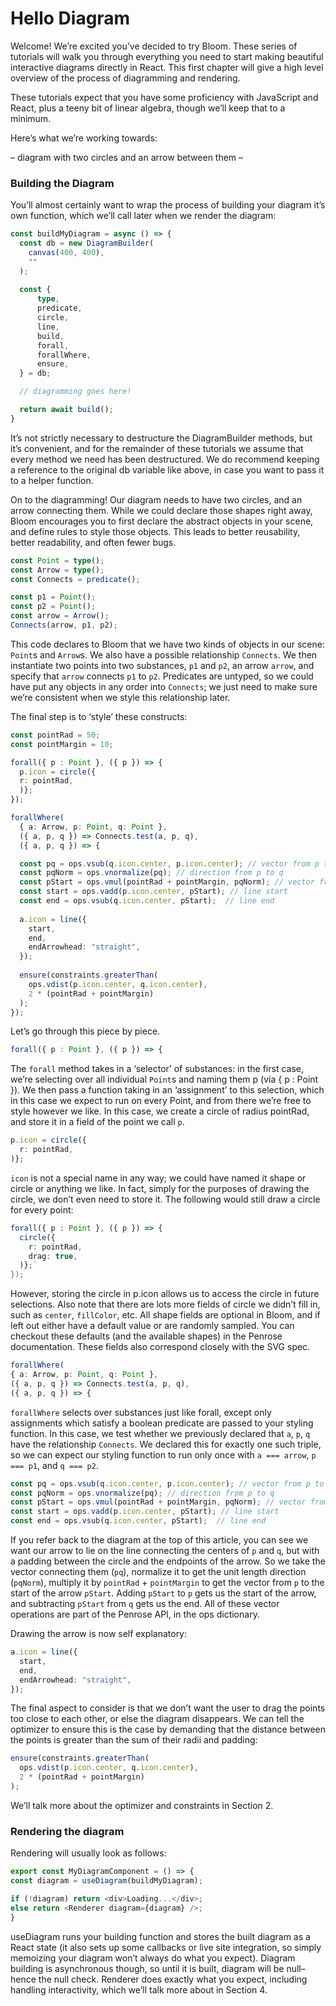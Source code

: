 # Hello Diagram

Welcome! We’re excited you’ve decided to try Bloom. These series of tutorials will walk you through everything you need 
to start making beautiful interactive diagrams directly in React. This first chapter will give a high level overview 
of the process of diagramming and rendering.

These tutorials expect that you have some proficiency with JavaScript and React, plus a teeny bit of linear algebra, 
though we’ll keep that to a minimum.

Here’s what we’re working towards:

– diagram with two circles and an arrow between them –

### Building the Diagram

You’ll almost certainly want to wrap the process of building your diagram it’s own function, which we’ll call later 
when we render the diagram:

```typescript
const buildMyDiagram = async () => {
  const db = new DiagramBuilder(
    canvas(400, 400),
    ""
  );
  
  const {
      type,
      predicate,
      circle,
      line,
      build,
      forall,
      forallWhere,
      ensure,
  } = db;

  // diagramming goes here!

  return await build();
}
```


It’s not strictly necessary to destructure the DiagramBuilder methods, but it’s convenient, and for the remainder of 
these tutorials we assume that every method we need has been destructured. We do recommend keeping a reference to the 
original db variable like above, in case you want to pass it to a helper function.

On to the diagramming! Our diagram needs to have two circles, and an arrow connecting them. While we could declare those
shapes right away, Bloom encourages you to first declare the abstract objects in your scene, and define rules to style 
those objects. This leads to better reusability, better readability, and often fewer bugs.

```typescript
const Point = type();
const Arrow = type();
const Connects = predicate();

const p1 = Point();
const p2 = Point();
const arrow = Arrow();
Connects(arrow, p1, p2);
```

This code declares to Bloom that we have two kinds of objects in our scene: `Point`s and `Arrow`s. We also have a possible 
relationship `Connects`. We then instantiate two points into two substances, `p1` and `p2`, an arrow `arrow`, and 
specify that `arrow` connects `p1` to `p2`. Predicates are untyped, so we could have put any objects in any order into 
`Connects`; we just need to make sure we’re consistent when we style this relationship later.

The final step is to ‘style’ these constructs:


```typescript
const pointRad = 50;
const pointMargin = 10;

forall({ p : Point }, ({ p }) => {
  p.icon = circle({
  r: pointRad,
  )};
});

forallWhere(
  { a: Arrow, p: Point, q: Point },
  ({ a, p, q }) => Connects.test(a, p, q),
  ({ a, p, q }) => {

  const pq = ops.vsub(q.icon.center, p.icon.center); // vector from p to q
  const pqNorm = ops.vnormalize(pq); // direction from p to q
  const pStart = ops.vmul(pointRad + pointMargin, pqNorm); // vector from p to line start
  const start = ops.vadd(p.icon.center, pStart); // line start
  const end = ops.vsub(q.icon.center, pStart);  // line end
  
  a.icon = line({
    start,
    end,
    endArrowhead: "straight",
  });
  
  ensure(constraints.greaterThan(
    ops.vdist(p.icon.center, q.icon.center),
    2 * (pointRad + pointMargin)
  );
});
```

Let’s go through this piece by piece.

```typescript
forall({ p : Point }, ({ p }) => {
```

The `forall` method takes in a ‘selector’ of substances: in the first case, we’re selecting over all individual `Point`s 
and naming them p (via { p : Point }).  We then pass a function taking in an ‘assignment’ to this selection, which in 
this case we expect to run on every Point, and from there we’re free to style however we like. In this case, we create 
a circle of radius pointRad, and store it in a field of the point we call `p`.

```typescript
p.icon = circle({
  r: pointRad,
)};
```

`icon` is not a special name in any way; we could have named it shape or circle or anything we like. In fact, simply 
for the purposes of drawing the circle, we don’t even need to store it. The following would still draw a circle for 
every point:

```typescript
forall({ p : Point }, ({ p }) => {
  circle({
    r: pointRad,
    drag: true,
  )};`
});
```

However, storing the circle in p.icon allows us to access the circle in future selections. Also note that there are 
lots more fields of circle we didn’t fill in, such as `center`, `fillColor`, etc. All shape fields are optional in Bloom,
and if left out either have a default value or are randomly sampled. You can checkout these defaults (and the available
shapes) in the Penrose documentation. These fields also correspond closely with the SVG spec.

```typescript
forallWhere(
{ a: Arrow, p: Point, q: Point },
({ a, p, q }) => Connects.test(a, p, q),
({ a, p, q }) => {
```
`forallWhere` selects over substances just like forall, except only assignments which satisfy a boolean predicate 
are passed to your styling function. In this case, we test whether we previously declared that `a`, `p`, `q` have the
relationship `Connects`. We declared this for exactly one such triple, so we can expect our styling function to run 
only once with `a === arrow`, `p === p1`, and `q === p2`.

```typescript
const pq = ops.vsub(q.icon.center, p.icon.center); // vector from p to q
const pqNorm = ops.vnormalize(pq); // direction from p to q
const pStart = ops.vmul(pointRad + pointMargin, pqNorm); // vector from p to line start
const start = ops.vadd(p.icon.center, pStart); // line start
const end = ops.vsub(q.icon.center, pStart);  // line end
```

If you refer back to the diagram at the top of this article, you can see we want our arrow to lie on the line 
connecting the centers of `p` and `q`, but with a padding between the circle and the endpoints of the arrow. 
So we take the vector connecting them (`pq`), normalize it to get the unit length direction (`pqNorm`), multiply it by 
`pointRad` + `pointMargin` to get the vector from `p` to the start of the arrow `pStart`. Adding `pStart` to `p` gets us the start 
of the arrow, and subtracting `pStart` from `q` gets us the end. All of these vector operations are part of the Penrose API, 
in the ops dictionary.

Drawing the arrow is now self explanatory:

```typescript
a.icon = line({
  start,
  end,
  endArrowhead: "straight",
});
```

The final aspect to consider is that we don’t want the user to drag the points too close to each other, or else the 
diagram disappears. We can tell the optimizer to ensure this is the case by demanding that the distance between the 
points is greater than the sum of their radii and padding:

```typescript
ensure(constraints.greaterThan(
  ops.vdist(p.icon.center, q.icon.center),
  2 * (pointRad + pointMargin)
);
```

We’ll talk more about the optimizer and constraints in Section 2.

### Rendering the diagram

Rendering will usually look as follows:

```typescript
export const MyDiagramComponent = () => {
const diagram = useDiagram(buildMyDiagram);

if (!diagram) return <div>Loading...</div>;
else return <Renderer diagram={diagram} />;
}
```

useDiagram runs your building function and stores the built diagram as a React state (it also sets up some callbacks 
or live site integration, so simply memoizing your diagram won’t always do what you expect). Diagram building is 
asynchronous though, so until it is built, diagram will be null–hence the null check. Renderer does exactly what you
expect, including handling interactivity, which we’ll talk more about in Section 4.
